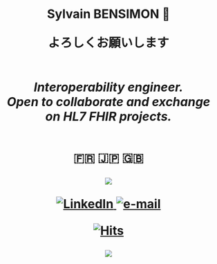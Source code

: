 <h1 align="center"> Sylvain BENSIMON 👺

<p align="center">
    <b>よろしくお願いします</b><br><br>
    <i>
        <br>
       Interoperability engineer.<br>
        Open to collaborate and exchange on HL7 FHIR projects.<br>
    </i><br>
  <p
  <p align="center">
  <b> &#127467&#127479; 🇯🇵 🇬🇧 </b>
  <p 
 
 <a href="https://skillicons.dev">
    <img src="https://skillicons.dev/icons?i=godot,py,unity,codepen,blender" />
  </a>
  </p>
  
   <a href="(https://www.linkedin.com/in/sylvain-bensimon-702730124/)">
        <img src="https://img.shields.io/badge/LinkedIn-blue?style=flat-square&logo=linkedin" alt="LinkedIn">
    </a>
    <a href="mailto:sylvain.bensimon@gmail.com">
        <img src="https://img.shields.io/badge/Email-blue?style=flat-square&logo=gmail&logoColor=white" alt="e-mail">

        
   [![Hits](https://hits.seeyoufarm.com/api/count/incr/badge.svg?url=https%3A%2F%2Fgithub.com%2FSlyIGR&count_bg=%2329435E&title_bg=%234F4747&icon=&icon_color=%23E7E7E7&title=hits&edge_flat=false)](https://hits.seeyoufarm.com)

 
</p>
<p align="center">
  <a href="https://github.com/SlyIGR">
    <img src="https://komarev.com/ghpvc/?username=SlyIGR&color=blue&style=flat)" />
  </a>
</p>
